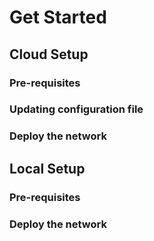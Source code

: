 # Get Started

<!-- This is Getting Started page

.. drawio:: ../_static/Medical Blockchain and Insurance Architecture.drawio.xml
   :width: 500px
   :height: 300px

.. raw:: html

   <a href="https://viewer.diagrams.net/?tags=%7B%7D&highlight=0000ff&edit=_blank&layers=1&nav=1&title=Medical%20Blockchain%20and%20Insurance%20Architecture.drawio.xml#R7Vxbl6M2Ev41PmfzYB%2BQEJdHt92T7GQ26ZOe7E7ykoNBttnByIPxtJ1fHwHiJsk2dgtMT9IvbUpCwFelUtWnywjONofvY3e7%2Fg%2FxcTgCmn8YwfkIAN1EJv2XSo65xEBGLljFgc8qVYLn4E%2FMhBqT7gMf7xoVE0LCJNg2hR6JIuwlDZkbx%2BSlWW1JwuZTt%2B4KC4Jnzw1F6f8CP1nnUhtplfwHHKzWxZN1jZVs3KIyE%2BzWrk9eaiL4OIKzmJAk%2F7U5zHCYglfgkt%2F37kRp%2BWIxjpI2N4BPs%2BDTL7Nff53%2F8fF3Z%2FHh6zIxxxDmzXx1wz374hEwQ9rgw27rRulrJ0eGhflln77rg0dCEo%2FglBbGq4X7L%2FrYGf3N%2FfuO1swAj5Lx0t0E4TG%2FZUMiQpv2cK18l6k9LdW2h1ye4EMydsNgFeUFu8SNk6yoeA36a5X%2FR7z9IYpAKs3ALa8KRFCGCZXM098paij9akSRu1RXL%2BsWwN%2FUDKiayYEvSz4%2BTauyHPqyLIkDN1rlkoeXdZDg5wzHtMIL%2FfpMvk42GQBzPbuMSeImAYky0djRMuEyCMNZpsSibegjbPtGVrpLYvIZc%2BU2WEDTzMpr745jqqZW6JRFJTDfY7LBSXzMqtcaMS1UNXOsyyuEtZesK1ZltaJ13hvLMrtW5u4q%2Bar2fF5t2WWpu7qwaVGsnmB6eQeiXTHvQ4WdgkZ3AjHZRz5Oe6c%2BaiiUqZMpMy8WeztzAEwJlYj1%2FgpfrSiFzBMxVwwLz%2FRSc2wWk61rTg0VzthlzrTCrvI3oxKxK9wPEN3PbAZeh1Rl3em9cGl72PNGTbvOShY2Mqgfhw%2Br2PUDimutDLvmgtq7EtwNAzVxRyLupgR2szPUNQH1DyLodLzapj994u032ddfQn6Rq%2BnDYsCqAJOmMgwoUQaS9AEFyni%2Ft34m2wf0%2BfD%2BgOMv6%2FWXORjrlqgMvQdl%2BC62l1JlmJ6NF0u5MiyqDaypUQbQtIGpAkm8kaiL13ij4aHepzeSoy6A%2FkRDlix64IAvA6CLqJdhTx70iJ5ouQRyT%2BRTZ4MUeRuoN6E2rXZQ211BDQSof6CxeJC4YZdYX%2Fb6KswaDAxrMbL5d7Tbx26URuydgd3CvygAG9loWGAbAthZItUZzFinCZMlg9kxLegq8h9ZKjQkmAt%2FVsMU%2Byv8zC5JnKzJikRu%2BFhJH6rhMgWyqvOBkC2D%2B%2F84SY6M%2B3H3CWkqAx%2BC5BO7Pf39W%2FqbhnH51fxQK5of2YXv7tblEI0jf5pSQfQyIhHOJe%2BC9NvzOyMKTvaEia7DQpA%2FxtacQlA9Kbs61q%2BecBxQjHHMhCe1vyP72MNnMGYqT9x4hZMz9Zy8Xor%2FWVuKcUhN%2BWuTzpJZRnYrxck91ipsSRAlu1rLT6mgllPaTsNELRawVVaWt3jibqfptBFvuTkK7C7OeMtvvN2eJfEeiXbURIP95kzYp73FsI%2BLRSxJ2KfLkn%2FYlTMxv9m4z3AG5rfFFLMjOx9Ahs%2BFJjI7l2aVndm5I4Dvrd0owqGYWdLWgu2uhZ0Pzr3oJufJJdxiz7GKGIA%2FJ%2B5nvA59OkoDTW1e31OSY3C5uyOiLCVwu2ISxdyd2TYViozireY9AK8CL5s31CVeRYV5yzlcAfm%2FCYVrcYm%2BAVGrwdXoShOinxmKJvJpVZrEgO7VYmocrw5EtaCOyFypWkRK4NubWbK4oP7uM0syAv1bA928I4EuH4QtcaTtkZWZWAUV81utSE7LnIS%2FTotIP5Jli4rpDoGR4JlNBEDKCSHNBhAYugOaDZ7gJ65lUfinGobGWUWNRbmB%2FDiHqBAfExYgQ6X9tidiGnFT7fcOkMXM%2B6PaxOM%2BTPTdcdXFzONvMmteDjfnZs17VYWYinx7s%2BY86vcf9E%2FQG59L%2F6047upnxtxu4Wf6zCKAyN6JwVY1veSF7m4XeDwpXQ%2B1mvj5eOnus9WC3cVTZ%2BmxiwFVPX8741ZeGXcZVrN%2FIV6j%2BQcJkZbQEHBgsyHANaRuSknOBogDU%2BcGY5hWa4tJL%2FjJynL%2BU2%2FMfV6Y92xle2d9l7I5zp5slGeebrVRQzeaNspzU4rSCv6FkdZDWgHFcKDzDmAadfufaOD2LqDdrwucY9gH0wUMii61I%2Fancx2CS4%2Fbdgjo6BOHDv62jpABkA74%2FqFPLB1ZwLYQQNDmXltVb4HcyNFLbxHji9lU8dRUL5HbmAuQzZYZYme0fNFwA1nFMXEvk35waMCKEc5s%2BhbJIt5kZUsFpMiirpCV7IaZGkqR7YcugkMDVgSxR4a8%2BK183WKr8OPcgqCu2XTLPmEI1wYIFrfwAVmcqSiKASwuDeWWM16sjyx45Xc06ncTYxjirNzPsY%2FjlCXie0W5QqOgTr2Q7P2r3Yzn44W9kLkZaEIH%2BmrcjM0vOtJFP6MDiaPpbFWGIfL9Isay5Cfb3nxFTtTwEycTpNq6ZrOR10wQupDaXLeq%2BWIaU9jgQPIYoR8WpxJc65hsm2%2BIS4E6ppsMWxIyiKv0XxMy9NOXx%2FxeKePOYS66lcjruitXXTfvys5NXbkiT%2Fpgm5236SYMbn%2BCyZPJbd0EEsb9bhg%2FwL8w1M6%2BF7%2BW5VJ9B5jn6ncTvyDRx53ctliELftNOPWStBM9pD4o8Gjc7i5w%2BER2AdsgsCBJQja1CtP8tJF5QjiHSPZJGES0VxZHzCjK7Mf8qmnZiQxQYt6dzSqad5i9AO0dUM0L2tw%2BLV23lUY0Fxlcq6VLGxaBCzXhAIRbczKocXwpv4NCXejzSH7EgfPT%2B%2F%2F%2BiNembR%2Fdd7%2BHkgWep%2FYPvTGnwK8v7NEpSIEW08faTub8qJtFXJxyMyObrRsd37gO%2BH0W91aBuFZPtr%2F5TWEMBgaxZEXZuaGPEXInx71bNi0rZMHbRuQDGZb4o6mQc%2BOgNNa5w5YMrZtIm0tXkXk%2BcBbei7vh1ZGz3KaBUptWaJ8DsbsxvwGddy%2Bt7Y5rqK3ZKdO07BxHZZp%2BzUTnUDTNE3X8mXatNW3fWdNi3PuqcapKqTQbNHMqgIxbciqFxvPGsitlRgZ5HodvSNEoBk%2FMoHQ7KokJxT%2B%2BqmFGAEm1cr2v4hoyWpqRMk2Lecs%2Fmm70P0uRv2i20%2FuY1GLaM1dScYY2aOq5yFw3h1V6lu5kGZIXb%2B3GycSNInamyx%2FpPexE6HmIlynbEHJpbZxr6CHzezh%2B%2FIpT9yecDeOcYybrVlZJT1rSFayCY064Dqmb%2BkSyUdq2JpJNDgAqWB8j159sl0PO7KTnczcUWRy%2FzR3cDRA7uZs%2FnnsW5pycNt1uw8Bjp1GXJyTn7Z84ITk9BJwzlIbSmMOoa4yJCjvxcJQFJgLPsQl8%2F%2BSJQk23o0L1OrfWTLdKHrZ%2BQooucTVVzSv0PmJHVde6eXVINXz8Cw%3D%3D" target="_blank">
       <img src="../images/testing.jpeg" alt="Diagram Alt Text">
   </a> -->

## **Cloud Setup**

### **Pre-requisites**

### **Updating configuration file**

### **Deploy the network**

## **Local Setup**

### **Pre-requisites**

### **Deploy the network**